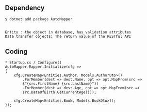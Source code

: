 ## Dependency
    $ dotnet add package AutoMapper

## 
    Entity : the object in database, has validation attributes
    Data transfer objects: The return value of the RESTful API
    
## Coding
    * Startup.cs / Configure()
    AutoMapper.Mapper.Initialize(cfg =>
    {
        cfg.CreateMap<Entities.Author, Models.AuthorDto>()
            .ForMember(dest => dest.Name, opt => opt.MapFrom(src =>
            $"{src.FirstName} {src.LastName}"))
            .ForMember(dest => dest.Age, opt => opt.MapFrom(src =>
            src.DateOfBirth.GetCurrentAge()));

        cfg.CreateMap<Entities.Book, Models.BookDto>();
    });
